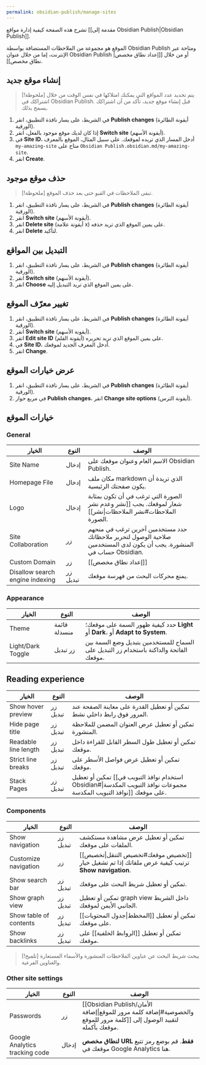 ```yaml
---
permalink: obsidian-publish/manage-sites
---
```


تشرح هذه الصفحة كيفية إدارة مواقع [[مقدمة إلى Obsidian Publish|Obsidian Publish]].

الموقع هو مجموعة من الملاحظات المستضافة بواسطة Obsidian Publish ومتاحة عبر الإنترنت، إما من خلال عنوان Obsidian Publish أو من خلال [[إعداد نطاق مخصص|نطاق مخصص]].

## إنشاء موقع جديد

> [!ملحوظة] يتم تحديد عدد المواقع التي يمكنك امتلاكها في نفس الوقت من خلال اشتراكك في Obsidian Publish. قبل إنشاء موقع جديد، تأكد من أن اشتراكك يسمح بذلك.

1. في الشريط، على يسار نافذة التطبيق، انقر **Publish changes** (أيقونة الطائرة الورقية).
2. إذا كان لديك موقع موجود بالفعل، انقر **Switch site** (أيقونة الأسهم).
3. في **Site ID**، أدخل المسار الذي تريده لموقعك. على سبيل المثال، الموقع بالمعرف `my-amazing-site` متاح على `Obsidian Publish.obsidian.md/my-amazing-site`.
4. انقر **Create**.

## حذف موقع موجود

> [!ملحوظة] تبقى الملاحظات في القبو حتى بعد حذف الموقع.

1. في الشريط، على يسار نافذة التطبيق، انقر **Publish changes** (أيقونة الطائرة الورقية).
2. انقر **Switch site** (أيقونة الأسهم).
3. انقر **Delete site** (أيقونة علامة x) على يمين الموقع الذي تريد حذفه.
4. انقر **Delete** لتأكيد.

## التبديل بين المواقع

1. في الشريط، على يسار نافذة التطبيق، انقر **Publish changes** (أيقونة الطائرة الورقية).
2. انقر **Switch site** (أيقونة الأسهم).
3. انقر **Choose** على يمين الموقع الذي تريد التبديل إليه.

## تغيير معرّف الموقع

1. في الشريط، على يسار نافذة التطبيق، انقر **Publish changes** (أيقونة الطائرة الورقية).
2. انقر **Switch site** (أيقونة الأسهم).
3. انقر **Edit site ID** (أيقونة القلم) على يمين الموقع الذي تريد تحريره.
4. في **Site ID**، أدخل المعرف الجديد لموقعك.
5. انقر **Change**.

## عرض خيارات الموقع

1. في الشريط، على يسار نافذة التطبيق، انقر **Publish changes** (أيقونة الطائرة الورقية).
2. في مربع حوار **Publish changes**، انقر **Change site options** (أيقونة الترس).

## خيارات الموقع

### General

| الخيار                          | النوع    | الوصف                                                                                                                 |
| ------------------------------- | -------- | --------------------------------------------------------------------------------------------------------------------- |
| Site Name                       | إدخال    | الاسم العام وعنوان موقعك على Obsidian Publish.                                                                        |
| Homepage File                   | إدخال    | مكان ملف markdown الذي تريدة أن يكون صفحتك الرئيسية.                                                                  |
| Logo                            | إدخال    | الصورة التي ترغب في أن تكون بمثابة شعار لموقعك. يجب  [[نشر وعدم نشر الملاحظات#نشر الملاحظات\|نشر]] الصورة.            |
| Site Collaboration              | زر       | حدد مستخدمين آخرين ترغب في منحهم صلاحية الوصول لتحرير ملاحظاتك المنشورة. يجب أن يكون لدى المستخدمين حساب في Obsidian. |
| Custom Domain                   | زر       | [[إعداد نطاق مخصص]]                                                                                                   |
| Disallow search engine indexing | زر تبديل | يمنع محركات البحث من فهرسة موقعك.                                                                                     |

### Appearance

| الخيار            | النوع        | الوصف                                                                                  |
| ----------------- | ------------ | -------------------------------------------------------------------------------------- |
| Theme             | قائمة منسدلة | حدد كيفية ظهور السمة على موقعك؛ **Light** أو **Dark**، أو **Adapt to System**.         |
| Light/Dark Toggle | زر تبديل     | السماح للمستخدمين بتبديل وضع السمة بين الفاتحة والداكنة باستخدام زر التبديل على موقعك. |

## Reading experience

| الخيار               | النوع    | الوصف                                                                                                                |
| -------------------- | -------- | -------------------------------------------------------------------------------------------------------------------- |
| Show hover preview   | زر تبديل | تمكين أو تعطيل القدرة على معاينة الصفحة  عند المرور فوق رابط داخلي نشط.                                              |
| Hide page title      | زر تبديل | تمكين أو تعطيل عرض العنوان المضمن للملاحظة المنشورة.                                                                 |
| Readable line length | زر تبديل | تمكين أو تعطيل طول السطر القابل للقراءة داخل موقعك.                                                                  |
| Strict line breaks   | زر تبديل | تمكين أو تعطيل عرض فواصل الأسطر على موقعك.                                                                           |
| Stack Pages          | زر تبديل | تمكين أو تعطيل [[استخدام نوافذ التبويب في Obsidian#مجموعات نوافذ التبويب المكدسة\|نوافذ التبويب المكدسة]] على موقعك. |

### Components

| الخيار                 | النوع    | الوصف                                                                                             |
| ---------------------- | -------- | ------------------------------------------------------------------------------------------------- |
| Show navigation        | زر تبديل | تمكين أو تعطيل عرض مشاهدة مستكشف الملفات على موقعك.                                               |
| Customize navigation   | زر       | [[تخصيص موقعك#تخصيص التنقل\|تخصيص]] ترتيب كيفية عرض ملفاتك إذا تم تشغيل خيار **Show navigation**. |
| Show search bar        | زر تبديل | تمكين أو تعطيل شريط البحث على موقعك.                                                              |
| Show graph view        | زر تبديل | تمكين أو تعطيل graph view داخل الشريط الجانبي الأيمن لموقعك.                                      |
| Show table of contents | زر تبديل | تمكين أو تعطيل [[المخطط\|جدول المحتويات]] على موقعك.                                              |
| Show backlinks         | زر تبديل | تمكين أو تعطيل [[الروابط الخلفية]] على موقعك.                                                     |

> [!تلميح] يبحث شريط البحث عن عناوين الملاحظات المنشورة والأسماء المستعارة والعناوين الفرعية.

### Other site settings

| الخيار                         | النوع | الوصف                                                                                                                |
| ------------------------------ | ----- | -------------------------------------------------------------------------------------------------------------------- |
| Passwords                      | زر    | [[Obsidian Publish/الأمان والخصوصية#إضافة كلمة مرور للموقع\|إضافة كلمة مرور للموقع]] لتقييد الوصول إلى موقعك بأكمله. |
| Google Analytics tracking code | إدخال | **لنطاق مخصص URL فقط**. قم بوضع رمز تتبع موقعك في Google Analytics هنا.                                              |
